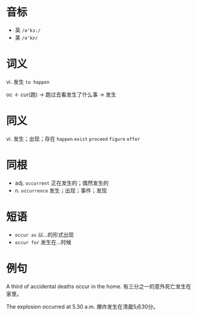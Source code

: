 # 音标

- 英 `/ə'kɜː/`
- 美 `/ə'kɝ/`

# 词义

vi. 发生
`to happen`



oc ＋ cur(跑) → 跑过去看发生了什么事 → 发生

# 同义

vi. 发生；出现；存在
`happen` `exist` `proceed` `figure` `offer`

# 同根

- adj. `occurrent` 正在发生的；偶然发生的
- n. `occurrence` 发生；出现；事件；发现

# 短语

- `occur as` 以...的形式出现
- `occur for` 发生在…时候

# 例句

A third of accidental deaths occur in the home.
有三分之一的意外死亡发生在家里。

The explosion occurred at 5.30 a.m.
爆炸发生在清晨5点30分。


